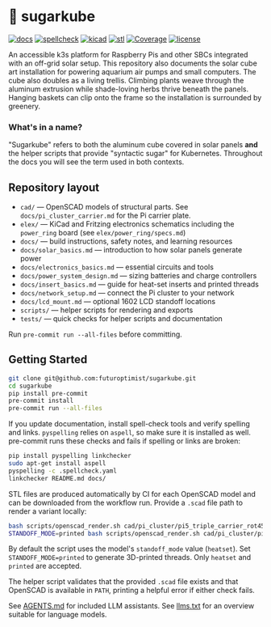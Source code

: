 # 🍧 sugarkube

[![docs](https://github.com/futuroptimist/sugarkube/actions/workflows/docs.yml/badge.svg?branch=main)](https://github.com/futuroptimist/sugarkube/actions/workflows/docs.yml)
[![spellcheck](https://github.com/futuroptimist/sugarkube/actions/workflows/spellcheck.yml/badge.svg?branch=main)](https://github.com/futuroptimist/sugarkube/actions/workflows/spellcheck.yml)
[![kicad](https://github.com/futuroptimist/sugarkube/actions/workflows/kicad-export.yml/badge.svg?branch=main)](https://github.com/futuroptimist/sugarkube/actions/workflows/kicad-export.yml)
[![stl](https://github.com/futuroptimist/sugarkube/actions/workflows/scad-to-stl.yml/badge.svg?branch=main)](https://github.com/futuroptimist/sugarkube/actions/workflows/scad-to-stl.yml)
[![Coverage](https://codecov.io/gh/futuroptimist/sugarkube/branch/main/graph/badge.svg)](https://codecov.io/gh/futuroptimist/sugarkube)
[![license](https://img.shields.io/github/license/futuroptimist/sugarkube)](LICENSE)

An accessible k3s platform for Raspberry Pis and other SBCs integrated with an off-grid solar setup.  This repository also documents the solar cube art installation for powering aquarium air pumps and small computers.
The cube also doubles as a living trellis. Climbing plants weave through the aluminum extrusion while shade-loving herbs thrive beneath the panels. Hanging baskets can clip onto the frame so the installation is surrounded by greenery.

### What's in a name?

"Sugarkube" refers to both the aluminum cube covered in solar panels **and**
the helper scripts that provide "syntactic sugar" for Kubernetes.  Throughout
the docs you will see the term used in both contexts.

## Repository layout

- `cad/` — OpenSCAD models of structural parts.  See `docs/pi_cluster_carrier.md` for the Pi carrier plate.
- `elex/` — KiCad and Fritzing electronics schematics including the `power_ring` board (see `elex/power_ring/specs.md`)
- `docs/` — build instructions, safety notes, and learning resources
- `docs/solar_basics.md` — introduction to how solar panels generate power
- `docs/electronics_basics.md` — essential circuits and tools
- `docs/power_system_design.md` — sizing batteries and charge controllers
- `docs/insert_basics.md` — guide for heat-set inserts and printed threads
- `docs/network_setup.md` — connect the Pi cluster to your network
- `docs/lcd_mount.md` — optional 1602 LCD standoff locations
- `scripts/` — helper scripts for rendering and exports
- `tests/` — quick checks for helper scripts and documentation

Run `pre-commit run --all-files` before committing.

## Getting Started

```bash
git clone git@github.com:futuroptimist/sugarkube.git
cd sugarkube
pip install pre-commit
pre-commit install
pre-commit run --all-files
```

If you update documentation, install spell-check tools and verify spelling and links.
`pyspelling` relies on `aspell`, so make sure it is installed as well. pre-commit runs
these checks and fails if spelling or links are broken:

```bash
pip install pyspelling linkchecker
sudo apt-get install aspell
pyspelling -c .spellcheck.yaml
linkchecker README.md docs/
```

STL files are produced automatically by CI for each OpenSCAD model and can be
downloaded from the workflow run. Provide a `.scad` file path to render a
variant locally:

```bash
bash scripts/openscad_render.sh cad/pi_cluster/pi5_triple_carrier_rot45.scad
STANDOFF_MODE=printed bash scripts/openscad_render.sh cad/pi_cluster/pi5_triple_carrier_rot45.scad
```

By default the script uses the model's `standoff_mode` value (`heatset`).
Set `STANDOFF_MODE=printed` to generate 3D-printed threads. Only `heatset`
and `printed` are accepted.

The helper script validates that the provided `.scad` file exists and that
OpenSCAD is available in `PATH`, printing a helpful error if either check fails.

See [AGENTS.md](AGENTS.md) for included LLM assistants.
See [llms.txt](llms.txt) for an overview suitable for language models.
